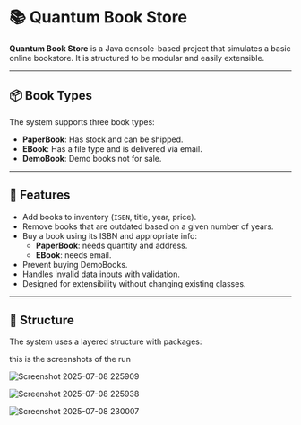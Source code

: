 # 📚 Quantum Book Store

**Quantum Book Store** is a Java console-based project that simulates a basic online bookstore. It is structured to be modular and easily extensible.

---

## 📦 Book Types

The system supports three book types:

- **PaperBook**: Has stock and can be shipped.
- **EBook**: Has a file type and is delivered via email.
- **DemoBook**: Demo books not for sale.

---

## 🚀 Features

- Add books to inventory (`ISBN`, title, year, price).
- Remove books that are outdated based on a given number of years.
- Buy a book using its ISBN and appropriate info:
  - **PaperBook**: needs quantity and address.
  - **EBook**: needs email.
- Prevent buying DemoBooks.
- Handles invalid data inputs with validation.
- Designed for extensibility without changing existing classes.

---

## 🧱 Structure

The system uses a layered structure with packages:

this is the screenshots of the run

![Screenshot 2025-07-08 225909](https://github.com/user-attachments/assets/958323a3-926d-4927-a625-b90f1c072051)


![Screenshot 2025-07-08 225938](https://github.com/user-attachments/assets/770ef4f4-b6de-4471-9721-22782aec839e)



![Screenshot 2025-07-08 230007](https://github.com/user-attachments/assets/78814cc6-ab15-42d1-ba79-94605af8ae17)


